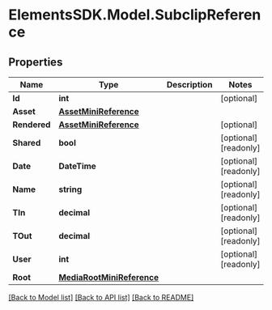 # ElementsSDK.Model.SubclipReference

## Properties

Name | Type | Description | Notes
------------ | ------------- | ------------- | -------------
**Id** | **int** |  | [optional] 
**Asset** | [**AssetMiniReference**](AssetMiniReference.md) |  | 
**Rendered** | [**AssetMiniReference**](AssetMiniReference.md) |  | [optional] 
**Shared** | **bool** |  | [optional] [readonly] 
**Date** | **DateTime** |  | [optional] [readonly] 
**Name** | **string** |  | [optional] [readonly] 
**TIn** | **decimal** |  | [optional] [readonly] 
**TOut** | **decimal** |  | [optional] [readonly] 
**User** | **int** |  | [optional] [readonly] 
**Root** | [**MediaRootMiniReference**](MediaRootMiniReference.md) |  | 

[[Back to Model list]](../#documentation-for-models) [[Back to API list]](../#documentation-for-api-endpoints) [[Back to README]](../)

